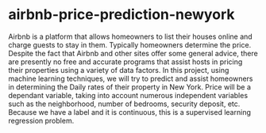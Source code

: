 # airbnb-price-prediction-newyork

Airbnb is a platform that allows homeowners to list their houses online and charge guests to stay in them. Typically homeowners determine the price. Despite the fact that Airbnb and other sites offer some general advice, there are presently no free and accurate programs that assist hosts in pricing their properties using a variety of data factors. In this project, using machine learning techniques, we will try to predict and assist homeowners in determining the Daily rates of their property in New York. Price will be a dependant variable, taking into account numerous independent variables such as the neighborhood, number of bedrooms, security deposit, etc. Because we have a label and it is continuous, this is a supervised learning regression problem.

